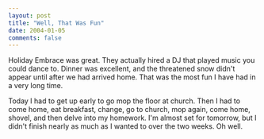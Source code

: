 ```yaml
---
layout: post
title: "Well, That Was Fun"
date: 2004-01-05
comments: false
---
```

Holiday Embrace was great. They actually hired a DJ that played music you
could dance to. Dinner was excellent, and the threatened snow didn't appear
until after we had arrived home. That was the most fun I have had in a very
long time.




Today I had to get up early to go mop the floor at church. Then I had to come
home, eat breakfast, change, go to church, mop again, come home, shovel, and
then delve into my homework. I'm almost set for tomorrow, but I didn't finish
nearly as much as I wanted to over the two weeks. Oh well.
